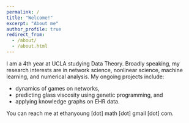 ```yaml
---
permalink: /
title: "Welcome!"
excerpt: "About me"
author_profile: true
redirect_from: 
  - /about/
  - /about.html
---
```


I am a 4th year at UCLA studying Data Theory. Broadly speaking, my research interests are in network science, nonlinear science, machine learning, and numerical analysis. My ongoing projects include:

- dynamics of games on networks,
- predicting glass viscosity using genetic programming, and
- applying knowledge graphs on EHR data.

You can reach me at ethanyoung \[dot\] math \[dot\] gmail \[dot\] com.
